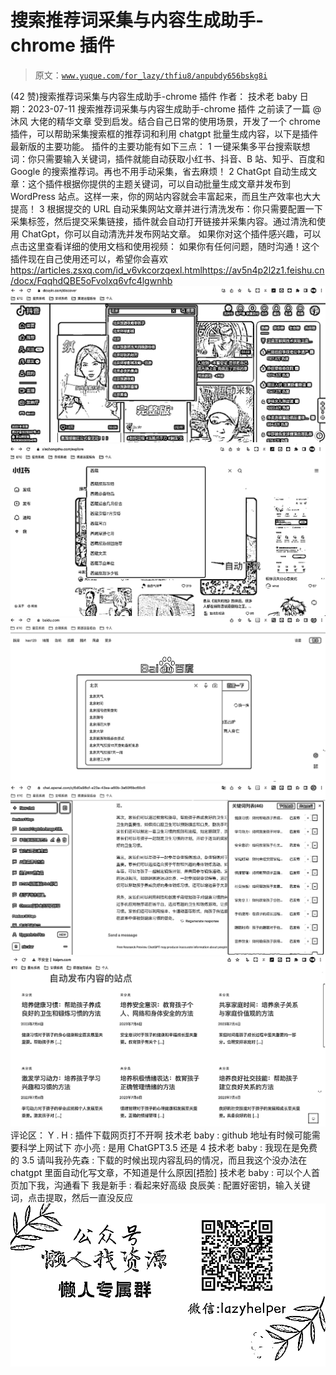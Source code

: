 # 搜索推荐词采集与内容生成助手-chrome 插件

> 原文：[`www.yuque.com/for_lazy/thfiu8/anpubdy656bskg8i`](https://www.yuque.com/for_lazy/thfiu8/anpubdy656bskg8i)

<ne-h2 id="3305ff5f" data-lake-id="3305ff5f"><ne-heading-ext><ne-heading-anchor></ne-heading-anchor><ne-heading-fold></ne-heading-fold></ne-heading-ext><ne-heading-content><ne-text id="ua9bbd387">(42 赞)搜索推荐词采集与内容生成助手-chrome 插件</ne-text></ne-heading-content></ne-h2> <ne-p id="u74d9be9c" data-lake-id="u74d9be9c"><ne-text id="uec426850">作者： 技术老 baby</ne-text></ne-p> <ne-p id="uf564eb37" data-lake-id="uf564eb37"><ne-text id="u101e9cbd">日期：2023-07-11</ne-text></ne-p> <ne-p id="u88ae7224" data-lake-id="u88ae7224"><ne-text id="uf1b839ee">搜索推荐词采集与内容生成助手-chrome 插件</ne-text></ne-p> <ne-p id="uc11bb7ab" data-lake-id="uc11bb7ab"><ne-text id="ucba33fe9">之前读了一篇 @沐风 大佬的精华文章 受到启发。结合自己日常的使用场景，开发了一个 chrome 插件，可以帮助采集搜索框的推荐词和利用 chatgpt 批量生成内容，以下是插件最新版的主要功能。</ne-text></ne-p> <ne-p id="u6f724fb8" data-lake-id="u6f724fb8"><ne-text id="u37f33928">插件的主要功能有如下三点：</ne-text></ne-p> <ne-oli index-type="0"><ne-oli-i>1</ne-oli-i> <ne-oli-c class="ne-oli-content" id="u312b129f" data-lake-id="u312b129f"><ne-text id="uc2d19c55">一键采集多平台搜索联想词：你只需要输入关键词，插件就能自动获取小红书、抖音、B 站、知乎、百度和 Google 的搜索推荐词。再也不用手动采集，省去麻烦！</ne-text></ne-oli-c></ne-oli> <ne-oli index-type="0"><ne-oli-i>2</ne-oli-i> <ne-oli-c class="ne-oli-content" id="u821caee5" data-lake-id="u821caee5"><ne-text id="u7eefa272">ChatGpt 自动生成文章：这个插件根据你提供的主题关键词，可以自动批量生成文章并发布到 WordPress 站点。这样一来，你的网站内容就会丰富起来，而且生产效率也大大提高！</ne-text></ne-oli-c></ne-oli> <ne-oli index-type="0"><ne-oli-i>3</ne-oli-i> <ne-oli-c class="ne-oli-content" id="u838c759b" data-lake-id="u838c759b"><ne-text id="ub75b86db">根据提交的 URL 自动采集网站文章并进行清洗发布：你只需要配置一下采集标签，然后提交采集链接，插件就会自动打开链接并采集内容。通过清洗和使用 ChatGpt，你可以自动清洗并发布网站文章。</ne-text></ne-oli-c></ne-oli> <ne-p id="uc45c157c" data-lake-id="uc45c157c"><ne-text id="ue6a2914c">如果你对这个插件感兴趣，可以点击这里查看详细的使用文档和使用视频：</ne-text></ne-p> <ne-p id="ufa8ab1f2" data-lake-id="ufa8ab1f2"><ne-text id="u81e1414e">如果你有任何问题，随时沟通！这个插件现在自己使用还可以，希望你会喜欢</ne-text>[<ne-text id="ue38a7f49">https://articles.zsxq.com/id_v6vkcorzqexl.html</ne-text>](https://articles.zsxq.com/id_v6vkcorzqexl.html)[<ne-text id="u8251ea14">https://av5n4p2l2z1.feishu.cn/docx/FqqhdQBE5oFvolxq6vfc4lgwnhb</ne-text>](https://av5n4p2l2z1.feishu.cn/docx/FqqhdQBE5oFvolxq6vfc4lgwnhb)<ne-card data-card-name="image" data-card-type="inline" id="vLKKL" data-event-boundary="card">![](img/8c8619ca29bfb31313bb643714df62ea.png)</ne-card></ne-p> <ne-p id="u009e6b67" data-lake-id="u009e6b67"><ne-card data-card-name="image" data-card-type="inline" id="JL5Vm" data-event-boundary="card">![](img/4adca5b456d195167249ebc925e88e41.png)</ne-card></ne-p> <ne-p id="u9c3618b0" data-lake-id="u9c3618b0"><ne-card data-card-name="image" data-card-type="inline" id="cqNtR" data-event-boundary="card">![](img/2b034fe3e8e00128a2058c16eee635ec.png)</ne-card></ne-p> <ne-p id="uef6be765" data-lake-id="uef6be765"><ne-card data-card-name="image" data-card-type="inline" id="Z1nF3" data-event-boundary="card">![](img/e8fa557f67a7f229b301d8775d9dd754.png)</ne-card></ne-p> <ne-p id="u38f57260" data-lake-id="u38f57260"><ne-card data-card-name="image" data-card-type="inline" id="wam0I" data-event-boundary="card">![](img/da050096af8e17ad0d38e58f0be1ef56.png)</ne-card></ne-p> <ne-hole id="u2d38b67e" data-lake-id="u2d38b67e"><ne-card data-card-name="hr" data-card-type="block" id="XzPPL" data-event-boundary="card"><ne-p id="u4a11e074" data-lake-id="u4a11e074"><ne-text id="ua5e68454">评论区：</ne-text></ne-p> <ne-p id="ua462e9dc" data-lake-id="ua462e9dc"><ne-text id="u76d2b126">Y . H : 插件下载网页打不开啊</ne-text> <ne-text id="ua4a9d328">技术老 baby : github 地址有时候可能需要科学上网试下</ne-text> <ne-text id="ua07085f0">亦小亮 : 是用 ChatGPT3.5 还是 4</ne-text> <ne-text id="u776674cd">技术老 baby : 我现在是免费的 3.5</ne-text> <ne-text id="u24e414dd">请叫我孙先森 : 下载的时候出现内容乱码的情况，而且我这个没办法在 chatgpt 里面自动化写文章，不知道是什么原因[捂脸]</ne-text> <ne-text id="u550d9def">技术老 baby : 可以个人首页加下我，沟通看下</ne-text> <ne-text id="u114f1d80">我是新手 : 看起来好高级</ne-text> <ne-text id="ucc6a5a3d">良辰美 : 配置好密钥，输入关键词，点击提取，然后一直没反应</ne-text></ne-p> <ne-p id="ub368a54a" data-lake-id="ub368a54a"><ne-card data-card-name="image" data-card-type="inline" id="p6tWj" data-event-boundary="card">![](img/894d30a529e7c37bcd3392323c99941c.png)  <ne-hole id="u75ef9728" data-lake-id="u75ef9728"><ne-card data-card-name="hr" data-card-type="block" id="WTLgv" data-event-boundary="card"></ne-card></ne-hole></ne-card></ne-p></ne-card></ne-hole>